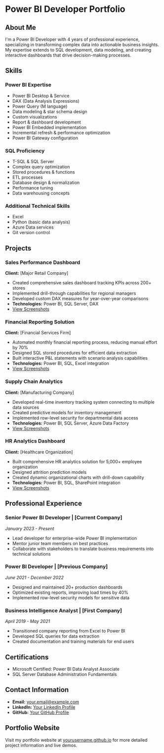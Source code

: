 # Power BI Developer Portfolio

## About Me
I'm a Power BI Developer with 4 years of professional experience, specializing in transforming complex data into actionable business insights. My expertise extends to SQL development, data modeling, and creating interactive dashboards that drive decision-making processes.

## Skills

### Power BI Expertise
- Power BI Desktop & Service
- DAX (Data Analysis Expressions)
- Power Query (M language)
- Data modeling & star schema design
- Custom visualizations
- Report & dashboard development
- Power BI Embedded implementation
- Incremental refresh & performance optimization
- Power BI Gateway configuration

### SQL Proficiency
- T-SQL & SQL Server
- Complex query optimization
- Stored procedures & functions
- ETL processes
- Database design & normalization
- Performance tuning
- Data warehousing concepts

### Additional Technical Skills
- Excel
- Python (basic data analysis)
- Azure Data services
- Git version control

## Projects

### Sales Performance Dashboard
**Client:** [Major Retail Company]
- Created comprehensive sales dashboard tracking KPIs across 200+ stores
- Implemented drill-through capabilities for regional managers
- Developed custom DAX measures for year-over-year comparisons
- **Technologies:** Power BI, SQL Server, DAX
- [View Screenshots](#) <!-- Add link when available -->

### Financial Reporting Solution
**Client:** [Financial Services Firm]
- Automated monthly financial reporting process, reducing manual effort by 70%
- Designed SQL stored procedures for efficient data extraction
- Built interactive P&L statements with scenario analysis capabilities
- **Technologies:** Power BI, SQL, Excel integration
- [View Screenshots](#) <!-- Add link when available -->

### Supply Chain Analytics
**Client:** [Manufacturing Company]
- Developed real-time inventory tracking system connecting to multiple data sources
- Created predictive models for inventory management
- Implemented row-level security for departmental data access
- **Technologies:** Power BI, SQL Server, Azure Data Factory
- [View Screenshots](#) <!-- Add link when available -->

### HR Analytics Dashboard
**Client:** [Healthcare Organization]
- Built comprehensive HR analytics solution for 5,000+ employee organization
- Designed attrition prediction models
- Created dynamic organizational charts with drill-down capability
- **Technologies:** Power BI, SQL, SharePoint integration
- [View Screenshots](#) <!-- Add link when available -->

## Professional Experience

### Senior Power BI Developer | [Current Company]
*January 2023 - Present*
- Lead developer for enterprise-wide Power BI implementation
- Mentor junior team members on best practices
- Collaborate with stakeholders to translate business requirements into technical solutions

### Power BI Developer | [Previous Company]
*June 2021 - December 2022*
- Designed and maintained 20+ production dashboards
- Optimized existing reports, improving load times by 40%
- Implemented row-level security models for sensitive data

### Business Intelligence Analyst | [First Company]
*April 2019 - May 2021*
- Transitioned company reporting from Excel to Power BI
- Developed SQL queries for data extraction
- Created documentation and training materials for end users

## Certifications
- Microsoft Certified: Power BI Data Analyst Associate
- SQL Server Database Administration Fundamentals

## Contact Information
- **Email:** your.email@example.com
- **LinkedIn:** [Your LinkedIn Profile](https://www.linkedin.com/in/yourprofile/)
- **GitHub:** [Your GitHub Profile](https://github.com/yourusername)

## Portfolio Website
Visit my portfolio website at [yourusername.github.io](https://yourusername.github.io) for more detailed project information and live demos.
